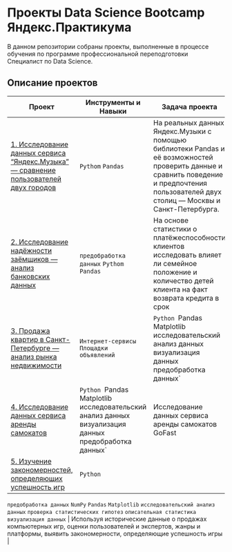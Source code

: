 # Проекты Data Science Bootcamp Яндекс.Практикума
В данном репозитории собраны проекты, выполненные в процессе обучения по программе профессиональной переподготовки Специалист по Data Science.

## Описание проектов

| Проект | Инструменты и Навыки | Задача проекта |
|---|---|---|
| [1. Исследование данных сервиса “Яндекс.Музыка” — сравнение пользователей двух городов](https://github.com/LeraLutor/Yandex_Practicum.DataScience/tree/main/1.%20Исследование%20данных%20сервиса%20“Яндекс.Музыка”%20—%20сравнение%20пользователей%20двух%20городов) | `Pythom` `Pandas` | На реальных данных Яндекс.Музыки c помощью библиотеки Pandas и её возможностей проверить данные и сравнить поведение и предпочтения пользователей двух столиц — Москвы и Санкт-Петербурга.|
| [2. Исследование надёжности заёмщиков — анализ банковских данных](https://github.com/LeraLutor/Yandex_Practicum.DataScience/tree/main/2.%20Исследование%20надёжности%20заёмщиков%20—%20анализ%20банковских%20данных) | `предобработка данных` `Pythom` `Pandas` | На основе статистики о платёжеспособности клиентов исследовать влияет ли семейное положение и количество детей клиента на факт возврата кредита в срок |
| [3. Продажа квартир в Санкт-Петербурге — анализ рынка недвижимости](https://github.com/LeraLutor/Yandex_Practicum.DataScience/tree/main/3.%20Продажа%20квартир%20в%20Санкт-Петербурге%20—%20анализ%20рынка%20недвижимости) | `Интернет-сервисы` `Площадки объявлений` | `Python `Pandas` `Matplotlib` `исследовательский анализ данных` `визуализация данных` `предобработка данных` | Используя данные сервиса Яндекс.Недвижимость, определить рыночную стоимость объектов недвижимости и типичные параметры квартир |
| [4. Исследование данных сервиса аренды самокатов](https://github.com/LeraLutor/Yandex_Practicum.DataScience/tree/main/4.%20Исследование%20данных%20сервиса%20аренды%20самокатов) | `Python `Pandas` `Matplotlib` `исследовательский анализ данных` `визуализация данных` `предобработка данных` | Исследование данных сервиса аренды самокатов GoFast |
| [5. Изучение закономерностей, определяющих успешность игр](https://github.com/LeraLutor/Yandex_Practicum.DataScience/tree/main/5.%20Изучение%20закономерностей%2C%20определяющих%20успешность%20игр) | `Python`
`предобработка данных`
`NumPy`
`Pandas`
`Matplotlib`
`исследовательский анализ данных`
`проверка статистических гипотез`
`описательная статистика`
`визуализация данных`
 | Используя исторические данные о продажах компьютерных игр, оценки пользователей и экспертов, жанры и платформы, выявить закономерности, определяющие успешность игры  |
